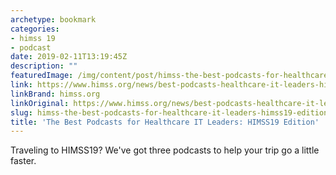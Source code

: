 ```yaml
---
archetype: bookmark
categories:
- himss 19
- podcast
date: 2019-02-11T13:19:45Z
description: ""
featuredImage: /img/content/post/himss-the-best-podcasts-for-healthcare-it-leaders-himss19-edition.png
link: https://www.himss.org/news/best-podcasts-healthcare-it-leaders-himss19-edition
linkBrand: himss.org
linkOriginal: https://www.himss.org/news/best-podcasts-healthcare-it-leaders-himss19-edition
slug: himss-the-best-podcasts-for-healthcare-it-leaders-himss19-edition
title: 'The Best Podcasts for Healthcare IT Leaders: HIMSS19 Edition'
---
```

Traveling to HIMSS19? We've got three podcasts to help your trip go a little faster.

